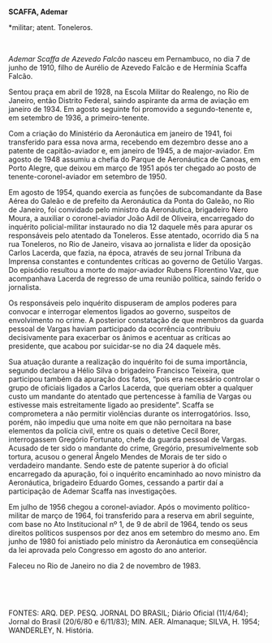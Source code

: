 **SCAFFA, Ademar**

\*militar; atent. Toneleros.

 

*Ademar Scaffa de Azevedo Falcão* nasceu em Pernambuco, no dia 7 de
junho de 1910, filho de Aurélio de Azevedo Falcão e de Hermínia Scaffa
Falcão.

Sentou praça em abril de 1928, na Escola Militar do Realengo, no Rio de
Janeiro, então Distrito Federal, saindo aspirante da arma de aviação em
janeiro de 1934. Em agosto seguinte foi promovido a segundo-tenente e,
em setembro de 1936, a primeiro-tenente.

Com a criação do Ministério da Aeronáutica em janeiro de 1941, foi
transferido para essa nova arma, recebendo em dezembro desse ano a
patente de capitão-aviador e, em janeiro de 1945, a de major-aviador. Em
agosto de 1948 assumiu a chefia do Parque de Aeronáutica de Canoas, em
Porto Alegre, que deixou em março de 1951 após ter chegado ao posto de
tenente-coronel-aviador em setembro de 1950.

Em agosto de 1954, quando exercia as funções de subcomandante da Base
Aérea do Galeão e de prefeito da Aeronáutica da Ponta do Galeão, no Rio
de Janeiro, foi convidado pelo ministro da Aeronáutica, brigadeiro Nero
Moura, a auxiliar o coronel-aviador João Adil de Oliveira, encarregado
do inquérito policial-militar instaurado no dia 12 daquele mês para
apurar os responsáveis pelo atentado da Toneleros. Esse atentado,
ocorrido dia 5 na rua Toneleros, no Rio de Janeiro, visava ao jornalista
e líder da oposição Carlos Lacerda, que fazia, na época, através de seu
jornal Tribuna da Imprensa constantes e contundentes críticas ao governo
de Getúlio Vargas. Do episódio resultou a morte do major-aviador Rubens
Florentino Vaz, que acompanhava Lacerda de regresso de uma reunião
política, saindo ferido o jornalista.

Os responsáveis pelo inquérito dispuseram de amplos poderes para
convocar e interrogar elementos ligados ao governo, suspeitos de
envolvimento no crime. A posterior constatação de que membros da guarda
pessoal de Vargas haviam participado da ocorrência contribuiu
decisivamente para exacerbar os ânimos e acentuar as críticas ao
presidente, que acabou por suicidar-se no dia 24 daquele mês.

Sua atuação durante a realização do inquérito foi de suma importância,
segundo declarou a Hélio Silva o brigadeiro Francisco Teixeira, que
participou também da apuração dos fatos, “pois era necessário controlar
o grupo de oficiais ligados a Carlos Lacerda, que queriam obter a
qualquer custo um mandante do atentado que pertencesse à família de
Vargas ou estivesse mais estreitamente ligado ao presidente”. Scaffa se
comprometera a não permitir violências durante os interrogatórios. Isso,
porém, não impediu que uma noite em que não pernoitara na base elementos
da polícia civil, entre os quais o detetive Cecil Borer, interrogassem
Gregório Fortunato, chefe da guarda pessoal de Vargas. Acusado de ter
sido o mandante do crime, Gregório, presumivelmente sob tortura, acusou
o general Ângelo Mendes de Morais de ter sido o verdadeiro mandante.
Sendo este de patente superior à do oficial encarregado da apuração, foi
o inquérito encaminhado ao novo ministro da Aeronáutica, brigadeiro
Eduardo Gomes, cessando a partir daí a participação de Ademar Scaffa nas
investigações.

Em julho de 1956 chegou a coronel-aviador. Após o movimento
político-militar de março de 1964, foi transferido para a reserva em
abril seguinte, com base no Ato Institucional nº 1, de 9 de abril de
1964, tendo os seus direitos políticos suspensos por dez anos em
setembro do mesmo ano. Em junho de 1980 foi anistiado pelo ministro da
Aeronáutica em conseqüência da lei aprovada pelo Congresso em agosto do
ano anterior.

Faleceu no Rio de Janeiro no dia 2 de novembro de 1983.

 

 

FONTES: ARQ. DEP. PESQ. JORNAL DO BRASIL; Diário Oficial (11/4/64);
Jornal do Brasil (20/6/80 e 6/11/83); MIN. AER. Almanaque; SILVA, H.
1954; WANDERLEY, N. História.

 
